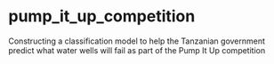 # pump_it_up_competition
Constructing a classification model to help the Tanzanian government predict what water wells will fail as part of the Pump It Up competition
